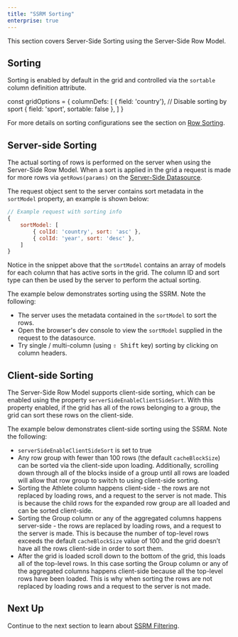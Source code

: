 ```yaml
---
title: "SSRM Sorting"
enterprise: true
---
```


This section covers Server-Side Sorting using the Server-Side Row Model.

## Sorting

Sorting is enabled by default in the grid and controlled via the `sortable` column definition attribute.


<snippet>
const gridOptions = {
    columnDefs: [
        { field: 'country'},
        // Disable sorting by sport
        { field: 'sport', sortable: false },
    ]
}
</snippet>

For more details on sorting configurations see the section on [Row Sorting](/row-sorting/).

## Server-side Sorting

The actual sorting of rows is performed on the server when using the Server-Side Row Model. When a sort is applied in the
grid a request is made for more rows via `getRows(params)` on the [Server-Side Datasource](/server-side-model-datasource/).

The request object sent to the server contains sort metadata in the `sortModel` property, an example is shown below:

```js
// Example request with sorting info
{
    sortModel: [
        { colId: 'country', sort: 'asc' },
        { colId: 'year', sort: 'desc' },
    ]
}
```

Notice in the snippet above that the `sortModel` contains an array of models for each column that has active sorts in 
the grid. The column ID and sort type can then be used by the server to perform the actual sorting.

The example below demonstrates sorting using the SSRM. Note the following:

- The server uses the metadata contained in the `sortModel` to sort the rows.
- Open the browser's dev console to view the `sortModel` supplied in the request to the datasource.
- Try single / multi-column (using <kbd>⇧ Shift</kbd> key) sorting by clicking on column headers.

<grid-example title='Server Side Sorting' name='server-side-sorting' type='generated' options='{ "enterprise": true, "extras": ["alasql"], "modules": ["serverside"] }'></grid-example>

## Client-side Sorting

The Server-Side Row Model supports client-side sorting, which can be enabled using the property `serverSideEnableClientSideSort`.
With this property enabled, if the grid has all of the rows belonging to a group, the grid can sort these rows on the client-side.

The example below demonstrates client-side sorting using the SSRM. Note the following:

- `serverSideEnableClientSideSort` is set to true
- Any row group with fewer than 100 rows (the default `cacheBlockSize`) can be sorted via the client-side upon loading. Additionally, scrolling down through all of the blocks inside of a group until all rows are loaded will allow that row group to switch to using client-side sorting.
- Sorting the Athlete column happens client-side - the rows are not replaced by loading rows, and a request to the server is not made. This is because the child rows for the expanded row group are all loaded and can be sorted client-side.
- Sorting the Group column or any of the aggregated columns happens server-side - the rows are replaced by loading rows, and a request to the server is made. This is because the number of top-level rows exceeds the default `cacheBlockSize` value of 100 and the grid doesn’t have all the rows client-side in order to sort them.
- After the grid is loaded scroll down to the bottom of the grid, this loads all of the top-level rows. In this case sorting the Group column or any of the aggregated columns happens client-side because all the top-level rows have been loaded. This is why when sorting the rows are not replaced by loading rows and a request to the server is not made.

<grid-example title='Client Side Sorting' name='client-side-sorting' type='generated' options='{ "enterprise": true, "extras": ["alasql"], "modules": ["serverside"] }'></grid-example>

## Next Up

Continue to the next section to learn about [SSRM Filtering](/server-side-model-filtering/).
